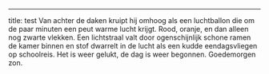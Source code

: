 ---
title: test
Van achter de daken kruipt hij omhoog als een luchtballon die om de paar minuten een peut warme lucht krijgt. Rood, oranje, en dan alleen nog zwarte vlekken. Een lichtstraal valt door ogenschijnlijk schone ramen de kamer binnen en stof dwarrelt in de lucht als een kudde eendagsvliegen op schoolreis. Het is weer gelukt, de dag is weer begonnen. Goedemorgen zon.
